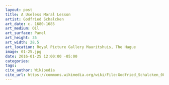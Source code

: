 ```yaml
---
layout: post
title: A Useless Moral Lesson
artist: Godfried Schalcken
art_date: c. 1680-1685
art_medium: Oil
art_surface: Panel
art_height: 35
art_width: 28.5
art_location: Royal Picture Gallery Mauritshuis, The Hague
image: 01-25.jpg
date: 2016-01-25 12:00:00 -05:00
categories:
tags:
cite_author: Wikipedia
cite_url: https://commons.wikimedia.org/wiki/File:Godfried_Schalcken_001.jpg
---
```

